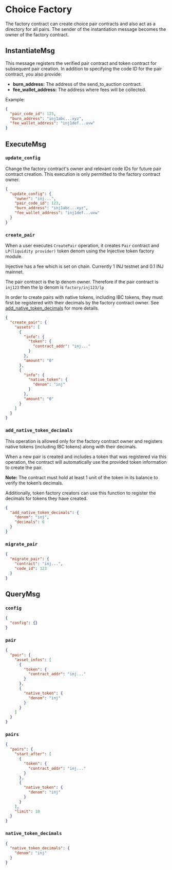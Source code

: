
# Choice Factory

The factory contract can create choice pair contracts and also act as a directory for all pairs. The sender of the instantiation message becomes the owner of the factory contract.

## InstantiateMsg

This message registers the verified pair contract and token contract for subsequent pair creation. In addition to specifying the code ID for the pair contract, you also provide:
- **burn_address:** The address of the send_to_auction contract.
- **fee_wallet_address:** The address where fees will be collected.

Example:

```json
{
  "pair_code_id": 123,
  "burn_address": "inj1abc...xyz",
  "fee_wallet_address": "inj1def...uvw"
}
```

## ExecuteMsg

### `update_config`
Change the factory contract's owner and relevant code IDs for future pair contract creation. This execution is only permitted to the factory contract owner.

```json
{
  "update_config": {
    "owner": "inj...",
    "pair_code_id": 123,
    "burn_address": "inj1abc...xyz",
    "fee_wallet_address": "inj1def...uvw"
  }
}
```

### `create_pair`
When a user executes `CreatePair` operation, it creates `Pair` contract and `LP(liquidity provider)` token denom using the Injective token factory module.

Injective has a fee which is set on chain. Currently 1 INJ testnet and 0.1 INJ mainnet.

The pair contract is the lp denom owner. Therefore if the pair contract is `inj123` then the lp denom is `factory/inj123/lp`

In order to create pairs with native tokens, including IBC tokens, they must first be registered with their decimals by the factory contract owner. See [add_native_token_decimals](#add_native_token_decimals) for more details.

```json
{
  "create_pair": {
    "assets": [
      {
        "info": {
          "token": {
            "contract_addr": "inj..."
          }
        },
        "amount": "0"
      },
      {
        "info": {
          "native_token": {
            "denom": "inj"
          }
        },
        "amount": "0"
      }
    ]
  }
}
```

### `add_native_token_decimals`

This operation is allowed only for the factory contract owner and registers native tokens (including IBC tokens) along with their decimals.

When a new pair is created and includes a token that was registered via this operation, the contract will automatically use the provided token information to create the pair.

**Note:** The contract must hold at least 1 unit of the token in its balance to verify the token’s decimals.

Additionally, token factory creators can use this function to register the decimals for tokens they have created.

```json
{
  "add_native_token_decimals": {
    "denom": "inj",
    "decimals": 6
  }
}
```

### `migrate_pair`

```json
{
  "migrate_pair": {
    "contract": "inj...",
    "code_id": 123
  }
}
```

## QueryMsg

### `config`

```json
{
  "config": {}
}
```

### `pair`

```json
{
  "pair": {
    "asset_infos": [
      {
        "token": {
          "contract_addr": "inj..."
        }
      },
      {
        "native_token": {
          "denom": "inj"
        }
      }
    ]
  }
}
```

### `pairs`

```json
{
  "pairs": {
    "start_after": [
      {
        "token": {
          "contract_addr": "inj..."
        }
      },
      {
        "native_token": {
          "denom": "inj"
        }
      }
    ],
    "limit": 10
  }
}
```

### `native_token_decimals`
```json
{
  "native_token_decimals": {
    "denom": "inj"
  }
}
```
